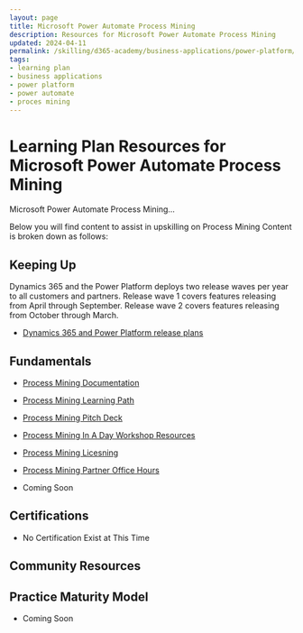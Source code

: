 ```yaml
---
layout: page
title: Microsoft Power Automate Process Mining
description: Resources for Microsoft Power Automate Process Mining
updated: 2024-04-11
permalink: /skilling/d365-academy/business-applications/power-platform/process-mining
tags:
- learning plan
- business applications
- power platform
- power automate
- proces mining
---
```


# Learning Plan Resources for Microsoft Power Automate Process Mining

Microsoft Power Automate Process Mining...

Below you will find content to assist in upskilling on Process Mining  Content is broken down as follows:

## Keeping Up

Dynamics 365 and the Power Platform deploys two release waves per year to all customers and partners.  Release wave 1 covers features releasing from April through September.  Release wave 2 covers features releasing from October through March.

* <a href="https://docs.microsoft.com/en-us/dynamics365/release-plans/" target="_blank">Dynamics 365 and Power Platform release plans </a>

## Fundamentals
* <a href="https://learn.microsoft.com/en-us/power-automate/process-mining-overview/" target="_blank">Process Mining Documentation </a>
* <a href="https://learn.microsoft.com/en-us/training/paths/introduction-process-advisor//" target="_blank">Process Mining Learning Path </a>
* <a href="https://learn.microsoft.com/en-us/training/paths/introduction-process-advisor//" target="_blank">Process Mining Pitch Deck </a>
* <a href="https://onedrive.live.com/?authkey=%21AMf524Z%2D1%5FENpI8&id=158B31507335E9B8%2139987&cid=158B31507335E9B8/" target="_blank">Process Mining In A Day Workshop Resources </a>
* <a href="https://powerautomate.microsoft.com/en-us/pricing//" target="_blank">Process Mining Licesning </a>
* <a href="/" target="_blank">Process Mining Partner Office Hours </a>


* Coming Soon

## Certifications

* No Certification Exist at This Time

## Community Resources

## Practice Maturity Model

* Coming Soon

   



